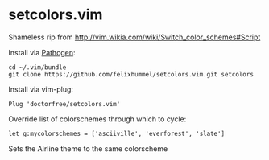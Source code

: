 setcolors.vim
=============

Shameless rip from http://vim.wikia.com/wiki/Switch_color_schemes#Script

Install via [Pathogen](https://github.com/tpope/vim-pathogen):

    cd ~/.vim/bundle
    git clone https://github.com/felixhummel/setcolors.vim.git setcolors

Install via vim-plug:

    Plug 'doctorfree/setcolors.vim'

Override list of colorschemes through which to cycle:

    let g:mycolorschemes = ['asciiville', 'everforest', 'slate']

Sets the Airline theme to the same colorscheme
